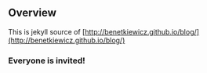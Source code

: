 Overview
-----
This is jekyll source of [http://benetkiewicz.github.io/blog/](http://benetkiewicz.github.io/blog/)

### Everyone is invited!
